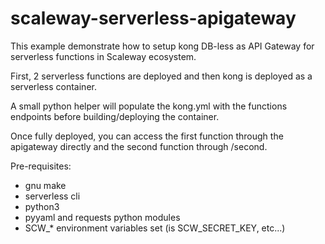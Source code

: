 scaleway-serverless-apigateway
==============================

This example demonstrate how to setup kong DB-less as API Gateway for serverless functions in Scaleway ecosystem.

First, 2 serverless functions are deployed and then kong is deployed as a serverless container.

A small python helper will populate the kong.yml with the functions endpoints before building/deploying the container.

Once fully deployed, you can access the first function through the apigateway directly and the second function through /second.

Pre-requisites:
- gnu make
- serverless cli
- python3
- pyyaml and requests python modules
- SCW_* environment variables set (is SCW_SECRET_KEY, etc...)
